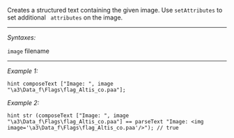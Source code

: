 Creates a structured text containing the given image. Use `setAttributes` to set additional ` attributes` on the image.


---
*Syntaxes:*

`image` filename

---
*Example 1:*

```sqf
hint composeText ["Image: ", image "\a3\Data_f\Flags\flag_Altis_co.paa"];
```

*Example 2:*

```sqf
hint str (composeText ["Image: ", image "\a3\Data_f\Flags\flag_Altis_co.paa"] == parseText "Image: <img image='\a3\Data_f\Flags\flag_Altis_co.paa'/>"); // true
```
